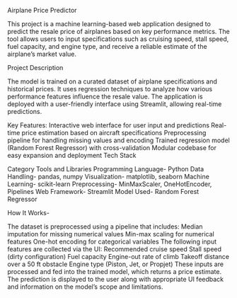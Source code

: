 Airplane Price Predictor

This project is a machine learning-based web application designed to predict the resale price of airplanes based on key performance metrics. The tool allows users to input specifications such as cruising speed, stall speed, fuel capacity, and engine type, and receive a reliable estimate of the airplane’s market value.

Project Description

The model is trained on a curated dataset of airplane specifications and historical prices. It uses regression techniques to analyze how various performance features influence the resale value. The application is deployed with a user-friendly interface using Streamlit, allowing real-time predictions.

Key Features:
Interactive web interface for user input and predictions
Real-time price estimation based on aircraft specifications
Preprocessing pipeline for handling missing values and encoding
Trained regression model (Random Forest Regressor) with cross-validation
Modular codebase for easy expansion and deployment
Tech Stack

Category	Tools and Libraries
Programming Language-	Python
Data Handling-	pandas, numpy
Visualization-	matplotlib, seaborn
Machine Learning-	scikit-learn
Preprocessing-	MinMaxScaler, OneHotEncoder, Pipelines
Web Framework-	Streamlit
Model Used-	Random Forest Regressor


How It Works-

The dataset is preprocessed using a pipeline that includes:
Median imputation for missing numerical values
Min-max scaling for numerical features
One-hot encoding for categorical variables
The following input features are collected via the UI:
Recommended cruise speed
Stall speed (dirty configuration)
Fuel capacity
Engine-out rate of climb
Takeoff distance over a 50 ft obstacle
Engine type (Piston, Jet, or Propjet)
These inputs are processed and fed into the trained model, which returns a price estimate.
The prediction is displayed to the user along with appropriate UI feedback and information on the model’s scope and limitations.
